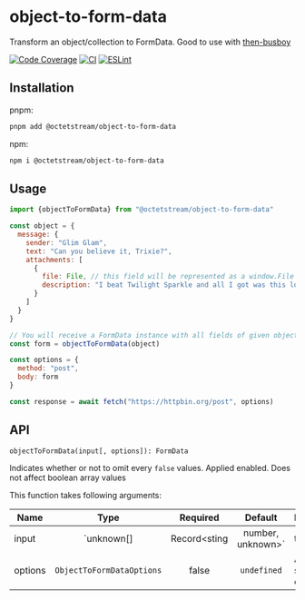 # object-to-form-data

Transform an object/collection to FormData.
Good to use with [then-busboy](https://github.com/octet-stream/then-busboy)

[![Code Coverage](https://codecov.io/github/octet-stream/object-to-form-data/coverage.svg?branch=master)](https://codecov.io/github/octet-stream/object-to-form-data?branch=master)
[![CI](https://github.com/octet-stream/object-to-form-data/workflows/CI/badge.svg)](https://github.com/octet-stream/object-to-form-data/actions/workflows/ci.yml)
[![ESLint](https://github.com/octet-stream/object-to-form-data/workflows/ESLint/badge.svg)](https://github.com/octet-stream/object-to-form-data/actions/workflows/eslint.yml)

## Installation

pnpm:

```sh
pnpm add @octetstream/object-to-form-data
```

npm:
```sh
npm i @octetstream/object-to-form-data
```

## Usage

```js
import {objectToFormData} from "@octetstream/object-to-form-data"

const object = {
  message: {
    sender: "Glim Glam",
    text: "Can you believe it, Trixie?",
    attachments: [
      {
        file: File, // this field will be represented as a window.File instance
        description: "I beat Twilight Sparkle and all I got was this lousy t-shirt."
      }
    ]
  }
}

// You will receive a FormData instance with all fields of given object
const form = objectToFormData(object)

const options = {
  method: "post",
  body: form
}

const response = await fetch("https://httpbin.org/post", options)
```

## API

`objectToFormData(input[, options]): FormData`

Indicates whether or not to omit every `false` values. Applied enabled. Does not affect boolean array values

This function takes following arguments:

| Name    | Type                                          | Required  | Default     | Description                      |
|---------|:---------------------------------------------:|:---------:|:-----------:|----------------------------------|
| input   | `unknown[] | Record<sting | number, unknown>` | true      | –           | An object to transform           |
| options | `ObjectToFormDataOptions`                     | false     | `undefined` | Additional serialization options |
